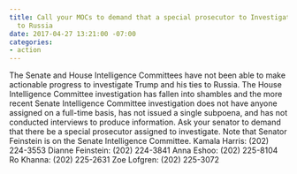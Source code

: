 ```yaml
---
title: Call your MOCs to demand that a special prosecutor to Investigate Trump’s Ties
  to Russia
date: 2017-04-27 13:21:00 -07:00
categories:
- action
---
```


The Senate and House Intelligence Committees have not been able to make actionable progress to investigate Trump and his ties to Russia. The House Intelligence Committee investigation has fallen into shambles and the more recent Senate Intelligence Committee investigation does not have anyone assigned on a full-time basis, has not issued a single subpoena, and has not conducted interviews to produce information. Ask your senator to demand that there be a special prosecutor assigned to investigate. Note that Senator Feinstein is on the Senate Intelligence Committee. 
Kamala Harris: (202) 224-3553
Dianne Feinstein: (202) 224-3841
Anna Eshoo: (202) 225-8104
Ro Khanna: (202) 225-2631
Zoe Lofgren: (202) 225-3072